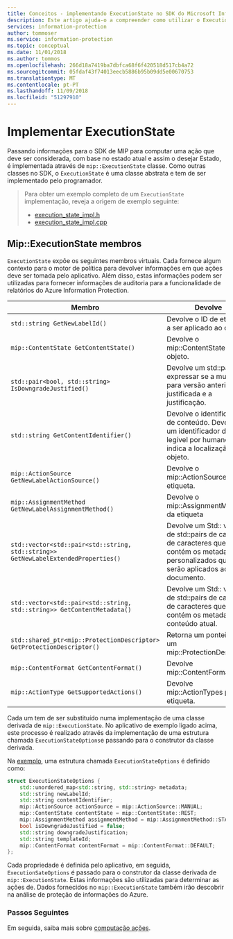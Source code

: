 ```yaml
---
title: Conceitos - implementando ExecutionState no SDK do Microsoft Information Protection
description: Este artigo ajuda-o a compreender como utilizar o ExecutionState no SDK do Microsoft Information Protection para ações de computação e forneça os detalhes para um registo de auditoria.
services: information-protection
author: tommoser
ms.service: information-protection
ms.topic: conceptual
ms.date: 11/01/2018
ms.author: tommos
ms.openlocfilehash: 266d18a7419ba7dbfca68f6f420518d517cb4a72
ms.sourcegitcommit: 05fdaf43f74013eecb5886b95b09dd5e00670753
ms.translationtype: MT
ms.contentlocale: pt-PT
ms.lasthandoff: 11/09/2018
ms.locfileid: "51297910"
---
```

# <a name="implement-executionstate"></a>Implementar ExecutionState

Passando informações para o SDK de MIP para computar uma ação que deve ser considerada, com base no estado atual e assim o desejar Estado, é implementada através de `mip::ExecutionState` classe. Como outras classes no SDK, o `ExecutionState` é uma classe abstrata e tem de ser implementado pelo programador.

> Para obter um exemplo completo de um `ExecutionState` implementação, reveja a origem de exemplo seguinte:
>
> * [execution_state_impl.h](https://github.com/Azure-Samples/mipsdk-policyapi-cpp-sample-basic/blob/master/mipsdk-policyapi-cpp-sample-basic/execution_state_impl.h)
> * [execution_state_impl.cpp](https://github.com/Azure-Samples/mipsdk-policyapi-cpp-sample-basic/blob/master/mipsdk-policyapi-cpp-sample-basic/execution_state_impl.cpp)

## <a name="mipexecutionstate-members"></a>Mip::ExecutionState membros

`ExecutionState` expõe os seguintes membros virtuais. Cada fornece algum contexto para o motor de política para devolver informações em que ações deve ser tomada pelo aplicativo. Além disso, estas informações podem ser utilizadas para fornecer informações de auditoria para a funcionalidade de relatórios do Azure Information Protection.


| Membro                                                                           | Devolve                                                                                                              |
|----------------------------------------------------------------------------------|----------------------------------------------------------------------------------------------------------------------|
| `std::string GetNewLabelId()`                                                      | Devolve o ID de etiqueta a ser aplicado ao objeto.                                                                    |
| `mip::ContentState GetContentState()`                                              | Devolve o mip::ContentState do objeto.                                                                         |
| `std::pair<bool, std::string> IsDowngradeJustified()`                              | Devolve um std::pair expressar se a mudança para versão anterior é justificada e a justificação.                                 |
| `std::string GetContentIdentifier()`                                               | Devolve o identificador de conteúdo. Deve ser um identificador de legível por humanos, que indica a localização do objeto.   |
| `mip::ActionSource GetNewLabelActionSource()`                                      | Devolve o mip::ActionSource da etiqueta.                                                                          |
| `mip::AssignmentMethod GetNewLabelAssignmentMethod()`                              | Devolve o mip::AssignmentMethod da etiqueta                                                                        |
| `std::vector<std::pair<std::string, std::string>> GetNewLabelExtendedProperties()` | Devolve um Std:: vector de std::pairs de cadeias de caracteres que contém os metadados personalizados que serão aplicados ao documento. |
| `std::vector<std::pair<std::string, std::string>> GetContentMetadata()`            | Devolve um Std:: vector de std::pairs de cadeia de caracteres que contém os metadados de conteúdo atual.                               |
| `std::shared_ptr<mip::ProtectionDescriptor> GetProtectionDescriptor()`           | Retorna um ponteiro para um mip::ProtectionDescriptor                                                                     |
| `mip::ContentFormat GetContentFormat()`                                            | Devolve mip::ContentFormat                                                                                           |
| `mip::ActionType GetSupportedActions()`                                           | Devolve mip::ActionTypes para a etiqueta.                                                                              |

Cada um tem de ser substituído numa implementação de uma classe derivada de `mip::ExecutionState`. No aplicativo de exemplo ligado acima, este processo é realizado através da implementação de uma estrutura chamada `ExecutionStateOptions`e passando para o construtor da classe derivada.

Na [exemplo](https://github.com/Azure-Samples/mipsdk-policyapi-cpp-sample-basic/blob/master/mipsdk-policyapi-cpp-sample-basic/execution_state_impl.h), uma estrutura chamada `ExecutionStateOptions` é definido como:

```cpp
struct ExecutionStateOptions {
    std::unordered_map<std::string, std::string> metadata;
    std::string newLabelId;
    std::string contentIdentifier;
    mip::ActionSource actionSource = mip::ActionSource::MANUAL;
    mip::ContentState contentState = mip::ContentState::REST;
    mip::AssignmentMethod assignmentMethod = mip::AssignmentMethod::STANDARD;
    bool isDowngradeJustified = false;
    std::string downgradeJustification;
    std::string templateId;
    mip::ContentFormat contentFormat = mip::ContentFormat::DEFAULT;
};
```

Cada propriedade é definida pelo aplicativo, em seguida, `ExecutionSateOptions` é passado para o construtor da classe derivada de `mip::ExecutionState`. Estas informações são utilizadas para determinar as ações de. Dados fornecidos no `mip::ExecutionState` também irão descobrir na análise de proteção de informações do Azure.

### <a name="next-steps"></a>Passos Seguintes

Em seguida, saiba mais sobre [computação ações](concept-auditing-policy-computeactions-cpp.md).

